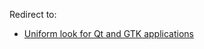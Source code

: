 Redirect to:

*   [Uniform look for Qt and GTK applications](/index.php/Uniform_look_for_Qt_and_GTK_applications "Uniform look for Qt and GTK applications")